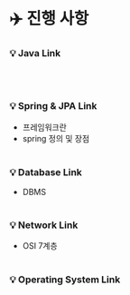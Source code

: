 # ✈️ 진행 사항

### 💡 Java Link

<br><br>
### 💡 Spring & JPA Link
- 프레임워크란
- spring 정의 및 장점
<br><br>
### 💡 Database Link
- DBMS
<br><br>
### 💡 Network Link
- OSI 7계층
<br><br>
### 💡 Operating System Link
